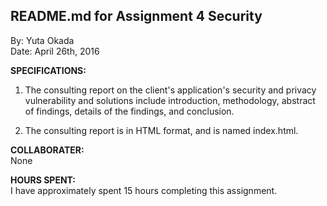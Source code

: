 ## README.md for Assignment 4 Security ##
By: Yuta Okada <br>
Date: April 26th, 2016 <br>


**SPECIFICATIONS:** <br>

1. The consulting report on the client's application's security and privacy vulnerability and solutions include introduction, methodology, abstract of findings, details of the findings, and conclusion.

2. The consulting report is in HTML format, and is named index.html.


**COLLABORATER:** <br>
None


**HOURS SPENT:** <br>
I have approximately spent 15 hours completing this assignment.
